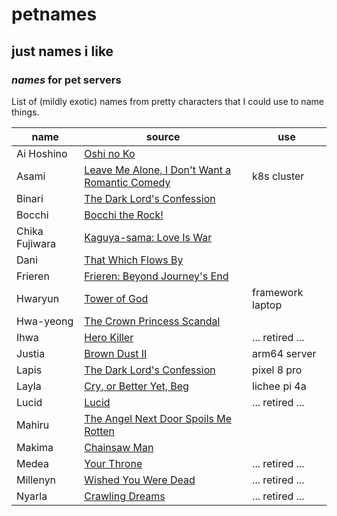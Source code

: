 # petnames

## just names i like

### _names_ for pet servers

List of (mildly exotic) names from pretty characters
that I could use to name things.

| name           | source                                                  | use              |
| -------------- | ------------------------------------------------------- | ---------------- |
| Ai Hoshino     | [Oshi no Ko][ai]                                        |                  |
| Asami          | [Leave Me Alone, I Don't Want a Romantic Comedy][asami] | k8s cluster      |
| Binari         | [The Dark Lord's Confession][lapis]                     |                  |
| Bocchi         | [Bocchi the Rock!][bocchi]                              |                  |
| Chika Fujiwara | [Kaguya-sama: Love Is War][chika]                       |                  |
| Dani           | [That Which Flows By][dani]                             |                  |
| Frieren        | [Frieren: Beyond Journey's End][frieren]                |                  |
| Hwaryun        | [Tower of God][hwaryun]                                 | framework laptop |
| Hwa-yeong      | [The Crown Princess Scandal][hwayeong]                  |                  |
| Ihwa           | [Hero Killer][ihwa]                                     | ... retired ...  |
| Justia         | [Brown Dust II][justia]                                 | arm64 server     |
| Lapis          | [The Dark Lord's Confession][lapis]                     | pixel 8 pro      |
| Layla          | [Cry, or Better Yet, Beg][layla]                        | lichee pi 4a     |
| Lucid          | [Lucid][lucid]                                          | ... retired ...  |
| Mahiru         | [The Angel Next Door Spoils Me Rotten][mahiru]          |                  |
| Makima         | [Chainsaw Man][makima]                                  |                  |
| Medea          | [Your Throne][medea]                                    | ... retired ...  |
| Millenyn       | [Wished You Were Dead][millenyn]                        | ... retired ...  |
| Nyarla         | [Crawling Dreams][nyarla]                               | ... retired ...  |

[ai]: https://myanimelist.net/anime/52034/Oshi_no_Ko
[asami]: https://www.webtoons.com/en/canvas/leave-me-alone-i-dont-want-a-romantic-comedy/list?title_no=506168
[bocchi]: https://myanimelist.net/anime/47917/Bocchi_the_Rock
[chika]: https://myanimelist.net/manga/90125/Kaguya-sama_wa_Kokurasetai__Tensai-tachi_no_Renai_Zunousen
[dani]: https://www.webtoons.com/en/historical/that-which-flows-by/list?title_no=5419
[frieren]: https://myanimelist.net/anime/52991/Sousou_no_Frieren
[hwaryun]: https://www.webtoons.com/en/fantasy/tower-of-god/list?title_no=95
[hwayeong]: https://www.webtoons.com/en/fantasy/the-crown-princess-scandal/list?title_no=5478
[ihwa]: https://www.webtoons.com/en/action/hero-killer/list?title_no=2745
[justia]: https://www.browndust2.com/en-us/
[lapis]: https://www.webtoons.com/en/fantasy/the-dark-lords-confession/list?title_no=4464
[layla]: https://www.webtoons.com/en/drama/cry-or-better-yet-beg/list?title_no=5815
[lucid]: https://www.webtoons.com/en/canvas/lucid/list?title_no=250209
[mahiru]: https://en.wikipedia.org/wiki/The_Angel_Next_Door_Spoils_Me_Rotten
[makima]: https://myanimelist.net/anime/44511/Chainsaw_Man
[medea]: https://www.webtoons.com/en/fantasy/your-throne/list?title_no=2009
[millenyn]: https://www.webtoons.com/en/drama/wished-you-were-dead/list?title_no=3591
[nyarla]: https://www.webtoons.com/en/canvas/crawling-dreams/list?title_no=141539
[scarlett]: https://www.webtoons.com/en/fantasy/ten-ways-to-get-dumped-by-a-tyrant/list?title_no=5811
